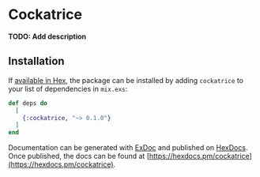 # Cockatrice

**TODO: Add description**

## Installation

If [available in Hex](https://hex.pm/docs/publish), the package can be installed
by adding `cockatrice` to your list of dependencies in `mix.exs`:

```elixir
def deps do
  [
    {:cockatrice, "~> 0.1.0"}
  ]
end
```

Documentation can be generated with [ExDoc](https://github.com/elixir-lang/ex_doc)
and published on [HexDocs](https://hexdocs.pm). Once published, the docs can
be found at [https://hexdocs.pm/cockatrice](https://hexdocs.pm/cockatrice).

